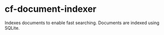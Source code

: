 # cf-document-indexer

Indexes documents to enable fast searching. Documents are indexed using SQLite.